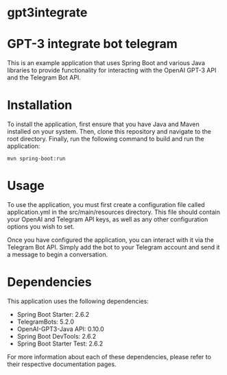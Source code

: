 # gpt3integrate
# GPT-3 integrate bot telegram
This is an example application that uses Spring Boot and various Java libraries to provide functionality for interacting with the OpenAI GPT-3 API and the Telegram Bot API.

# Installation
To install the application, first ensure that you have Java and Maven installed on your system. Then, clone this repository and navigate to the root directory. Finally, run the following command to build and run the application:

`mvn spring-boot:run`
# Usage
To use the application, you must first create a configuration file called application.yml in the src/main/resources directory. This file should contain your OpenAI and Telegram API keys, as well as any other configuration options you wish to set.

Once you have configured the application, you can interact with it via the Telegram Bot API. Simply add the bot to your Telegram account and send it a message to begin a conversation.

# Dependencies
This application uses the following dependencies:

 * Spring Boot Starter: 2.6.2
 * TelegramBots: 5.2.0
 * OpenAI-GPT3-Java API: 0.10.0
 * Spring Boot DevTools: 2.6.2
 * Spring Boot Starter Test: 2.6.2

For more information about each of these dependencies, please refer to their respective documentation pages.
